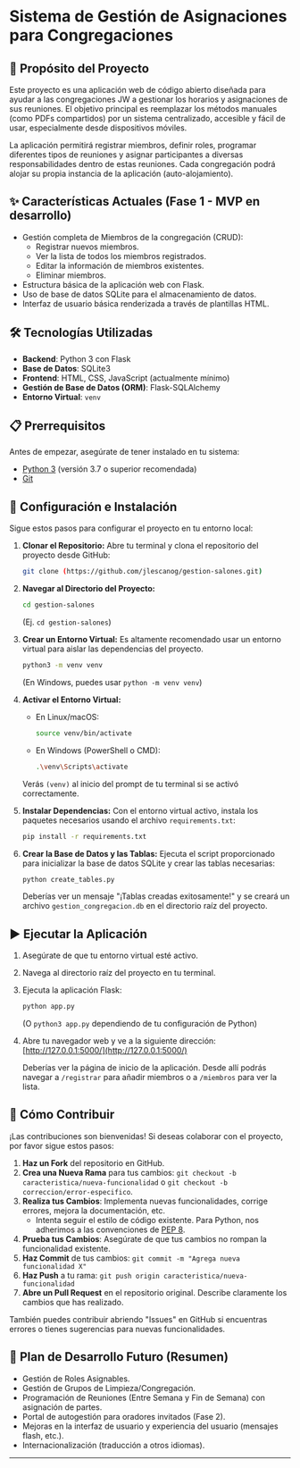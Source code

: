 # Sistema de Gestión de Asignaciones para Congregaciones

## 🎯 Propósito del Proyecto

Este proyecto es una aplicación web de código abierto diseñada para ayudar a las congregaciones JW a gestionar los horarios y asignaciones de sus reuniones. El objetivo principal es reemplazar los métodos manuales (como PDFs compartidos) por un sistema centralizado, accesible y fácil de usar, especialmente desde dispositivos móviles.

La aplicación permitirá registrar miembros, definir roles, programar diferentes tipos de reuniones y asignar participantes a diversas responsabilidades dentro de estas reuniones. Cada congregación podrá alojar su propia instancia de la aplicación (auto-alojamiento).

## ✨ Características Actuales (Fase 1 - MVP en desarrollo)

* Gestión completa de Miembros de la congregación (CRUD):
    * Registrar nuevos miembros.
    * Ver la lista de todos los miembros registrados.
    * Editar la información de miembros existentes.
    * Eliminar miembros.
* Estructura básica de la aplicación web con Flask.
* Uso de base de datos SQLite para el almacenamiento de datos.
* Interfaz de usuario básica renderizada a través de plantillas HTML.

## 🛠️ Tecnologías Utilizadas

* **Backend**: Python 3 con Flask
* **Base de Datos**: SQLite3
* **Frontend**: HTML, CSS, JavaScript (actualmente mínimo)
* **Gestión de Base de Datos (ORM)**: Flask-SQLAlchemy
* **Entorno Virtual**: `venv`

## 📋 Prerrequisitos

Antes de empezar, asegúrate de tener instalado en tu sistema:

* [Python 3](https://www.python.org/downloads/) (versión 3.7 o superior recomendada)
* [Git](https://git-scm.com/downloads/)

## 🚀 Configuración e Instalación

Sigue estos pasos para configurar el proyecto en tu entorno local:

1.  **Clonar el Repositorio:**
    Abre tu terminal y clona el repositorio del proyecto desde GitHub:
    ```bash
    git clone (https://github.com/jlescanog/gestion-salones.git)
    ```
2.  **Navegar al Directorio del Proyecto:**
    ```bash
    cd gestion-salones
    ```
    (Ej. `cd gestion-salones`)

3.  **Crear un Entorno Virtual:**
    Es altamente recomendado usar un entorno virtual para aislar las dependencias del proyecto.
    ```bash
    python3 -m venv venv
    ```
    (En Windows, puedes usar `python -m venv venv`)

4.  **Activar el Entorno Virtual:**
    * En Linux/macOS:
        ```bash
        source venv/bin/activate
        ```
    * En Windows (PowerShell o CMD):
        ```bash
        .\venv\Scripts\activate
        ```
    Verás `(venv)` al inicio del prompt de tu terminal si se activó correctamente.

5.  **Instalar Dependencias:**
    Con el entorno virtual activo, instala los paquetes necesarios usando el archivo `requirements.txt`:
    ```bash
    pip install -r requirements.txt
    ```

6.  **Crear la Base de Datos y las Tablas:**
    Ejecuta el script proporcionado para inicializar la base de datos SQLite y crear las tablas necesarias:
    ```bash
    python create_tables.py
    ```
    Deberías ver un mensaje "¡Tablas creadas exitosamente!" y se creará un archivo `gestion_congregacion.db` en el directorio raíz del proyecto.

## ▶️ Ejecutar la Aplicación

1.  Asegúrate de que tu entorno virtual esté activo.
2.  Navega al directorio raíz del proyecto en tu terminal.
3.  Ejecuta la aplicación Flask:
    ```bash
    python app.py
    ```
    (O `python3 app.py` dependiendo de tu configuración de Python)
4.  Abre tu navegador web y ve a la siguiente dirección:
    [http://127.0.0.1:5000/](http://127.0.0.1:5000/)

    Deberías ver la página de inicio de la aplicación. Desde allí podrás navegar a `/registrar` para añadir miembros o a `/miembros` para ver la lista.

## 🤝 Cómo Contribuir

¡Las contribuciones son bienvenidas! Si deseas colaborar con el proyecto, por favor sigue estos pasos:

1.  **Haz un Fork** del repositorio en GitHub.
2.  **Crea una Nueva Rama** para tus cambios: `git checkout -b caracteristica/nueva-funcionalidad` o `git checkout -b correccion/error-especifico`.
3.  **Realiza tus Cambios**: Implementa nuevas funcionalidades, corrige errores, mejora la documentación, etc.
    * Intenta seguir el estilo de código existente. Para Python, nos adherimos a las convenciones de [PEP 8](https://www.python.org/dev/peps/pep-0008/).
4.  **Prueba tus Cambios**: Asegúrate de que tus cambios no rompan la funcionalidad existente.
5.  **Haz Commit** de tus cambios: `git commit -m "Agrega nueva funcionalidad X"`
6.  **Haz Push** a tu rama: `git push origin caracteristica/nueva-funcionalidad`
7.  **Abre un Pull Request** en el repositorio original. Describe claramente los cambios que has realizado.

También puedes contribuir abriendo "Issues" en GitHub si encuentras errores o tienes sugerencias para nuevas funcionalidades.

## 📝 Plan de Desarrollo Futuro (Resumen)

* Gestión de Roles Asignables.
* Gestión de Grupos de Limpieza/Congregación.
* Programación de Reuniones (Entre Semana y Fin de Semana) con asignación de partes.
* Portal de autogestión para oradores invitados (Fase 2).
* Mejoras en la interfaz de usuario y experiencia del usuario (mensajes flash, etc.).
* Internacionalización (traducción a otros idiomas).

---
